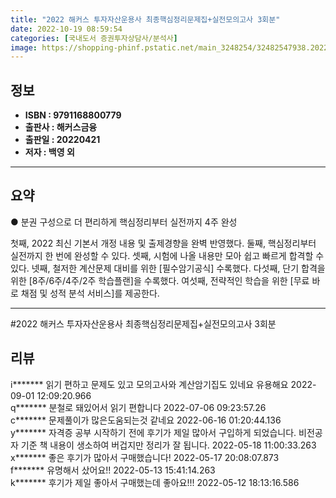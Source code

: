 ```yaml
---
title: "2022 해커스 투자자산운용사 최종핵심정리문제집+실전모의고사 3회분"
date: 2022-10-19 08:59:54
categories: [국내도서 증권투자상담사/분석사]
image: https://shopping-phinf.pstatic.net/main_3248254/32482547938.20221019141625.jpg
---
```


## **정보**

- **ISBN : 9791168800779**
- **출판사 : 해커스금융**
- **출판일 : 20220421**
- **저자 : 백영 외**

------



## **요약**



● 분권 구성으로 더 편리하게 핵심정리부터 실전까지 4주 완성

첫째, 2022 최신 기본서 개정 내용 및 출제경향을 완벽 반영했다. 둘째, 핵심정리부터 실전까지 한 번에 완성할 수 있다. 셋째, 시험에 나올 내용만 모아 쉽고 빠르게 합격할 수 있다. 넷째, 철저한 계산문제 대비를 위한 [필수암기공식] 수록했다. 다섯째, 단기 합격을 위한 [8주/6주/4주/2주 학습플랜]을 수록했다. 여섯째, 전략적인 학습을 위한 [무료 바로 채점 및 성적 분석 서비스]를 제공한다.



------

#2022 해커스 투자자산운용사 최종핵심정리문제집+실전모의고사 3회분


## **리뷰** 

  i******* 읽기 편하고 문제도 있고 모의고사와 계산암기집도 있네요 유용해요 2022-09-01 12:09:20.966 <br/>  q******* 분철로 돼있어서 읽기 편합니다 2022-07-06 09:23:57.26 <br/>  c******* 문제풀이가 많은도움되는것 같네요 2022-06-16 01:20:44.136 <br/>  y******* 자격증 공부 시작하기 전에 후기가 제일 많아서 구입하게 되었습니다. 비전공자 기준 책 내용이 생소하여 버겁지만 정리가 잘 됩니다. 2022-05-18 11:00:33.263 <br/>  x******* 좋은 후기가 많아서 구매했습니다! 2022-05-17 20:08:07.873 <br/>  f******* 유명해서 샀어요!! 2022-05-13 15:41:14.263 <br/>  k******* 후기가 제일 좋아서 구매했는데 좋아요!!! 2022-05-12 18:13:16.586 <br/>